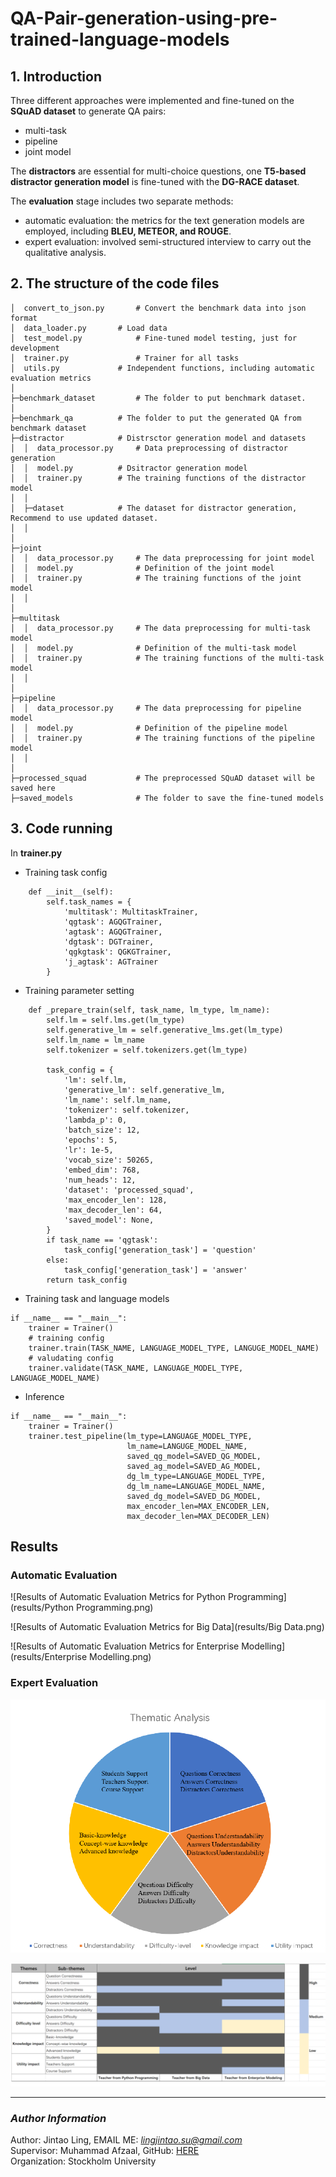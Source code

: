 # QA-Pair-generation-using-pre-trained-language-models
## 1. Introduction
Three different approaches were implemented and fine-tuned on the **SQuAD dataset** to generate QA pairs: 
* multi-task
* pipeline
* joint model 

The **distractors** are essential for multi-choice questions, one **T5-based distractor generation model** is fine-tuned with the **DG-RACE dataset**. 

The **evaluation** stage includes two separate methods: 
* automatic evaluation: the metrics for the text generation models are employed, including **BLEU, METEOR, and ROUGE**.
* expert evaluation: involved semi-structured interview to carry out the qualitative analysis.

## 2. The structure of the code files
```
│  convert_to_json.py       # Convert the benchmark data into json format
│  data_loader.py	    # Load data
│  test_model.py            # Fine-tuned model testing, just for development
│  trainer.py	            # Trainer for all tasks
│  utils.py	            # Independent functions, including automatic evaluation metrics
│  
├─benchmark_dataset         # The folder to put benchmark dataset.
│
├─benchmark_qa		    # The folder to put the generated QA from benchmark dataset
├─distractor		    # Distrsctor generation model and datasets
│  │  data_processor.py     # Data preprocessing of distractor generation
│  │  model.py		    # Dsitractor generation model
│  │  trainer.py	    # The training functions of the distractor model
│  │  
│  ├─dataset		    # The dataset for distractor generation, Recommend to use updated dataset.
│  │      
│          
├─joint	
│  │  data_processor.py     # The data preprocessing for joint model
│  │  model.py              # Definition of the joint model
│  │  trainer.py            # The training functions of the joint model
│  │  
│          
├─multitask
│  │  data_processor.py     # The data preprocessing for multi-task model
│  │  model.py              # Definition of the multi-task model
│  │  trainer.py            # The training functions of the multi-task model
│  │  
│          
├─pipeline
│  │  data_processor.py     # The data preprocessing for pipeline model
│  │  model.py              # Definition of the pipeline model
│  │  trainer.py            # The training functions of the pipeline model
│  │  
│          
├─processed_squad           # The preprocessed SQuAD dataset will be saved here
├─saved_models              # The folder to save the fine-tuned models
```

## 3. Code running
In **trainer.py**
* Training task config
```
    def __init__(self):
        self.task_names = {
            'multitask': MultitaskTrainer,
            'qgtask': AGQGTrainer,
            'agtask': AGQGTrainer,
            'dgtask': DGTrainer,
            'qgkgtask': QGKGTrainer,
            'j_agtask': AGTrainer
        }
```

* Training parameter setting
```
    def _prepare_train(self, task_name, lm_type, lm_name):
        self.lm = self.lms.get(lm_type)
        self.generative_lm = self.generative_lms.get(lm_type)
        self.lm_name = lm_name
        self.tokenizer = self.tokenizers.get(lm_type)

        task_config = {
            'lm': self.lm,
            'generative_lm': self.generative_lm,
            'lm_name': self.lm_name,
            'tokenizer': self.tokenizer,
            'lambda_p': 0,
            'batch_size': 12,
            'epochs': 5,
            'lr': 1e-5,
            'vocab_size': 50265,
            'embed_dim': 768,
            'num_heads': 12,
            'dataset': 'processed_squad',
            'max_encoder_len': 128,
            'max_decoder_len': 64,
            'saved_model': None,
        }
        if task_name == 'qgtask':
            task_config['generation_task'] = 'question'
        else:
            task_config['generation_task'] = 'answer'
        return task_config
```

* Training task and language models
```
if __name__ == "__main__":
    trainer = Trainer()
    # training config
    trainer.train(TASK_NAME, LANGUAGE_MODEL_TYPE, LANGUGE_MODEL_NAME)
    # valudating config
    trainer.validate(TASK_NAME, LANGUAGE_MODEL_TYPE, LANGUAGE_MODEL_NAME)
```

* Inference
```
if __name__ == "__main__":
    trainer = Trainer()
    trainer.test_pipeline(lm_type=LANGUAGE_MODEL_TYPE,
                          lm_name=LANGUGE_MODEL_NAME,
                          saved_qg_model=SAVED_QG_MODEL,
                          saved_ag_model=SAVED_AG_MODEL,
                          dg_lm_type=LANGUAGE_MODEL_TYPE,
                          dg_lm_name=LANGUAGE_MODEL_NAME,
                          saved_dg_model=SAVED_DG_MODEL,
                          max_encoder_len=MAX_ENCODER_LEN,
                          max_decoder_len=MAX_DECODER_LEN)

```

## Results
### Automatic Evaluation
![Results of Automatic Evaluation Metrics for Python Programming](results/Python Programming.png)

![Results of Automatic Evaluation Metrics for Big Data](results/Big Data.png)

![Results of Automatic Evaluation Metrics for Enterprise Modelling](results/Enterprise Modelling.png)

### Expert Evaluation
![Themes](results/Themes.png)

![Heatmap](results/Heatmap.png)

****
### *Author Information*
Author: Jintao Ling, EMAIL ME: *lingjintao.su@gmail.com* <br />
Supervisor: Muhammad Afzaal, GitHub: [HERE](https://github.com/muhammadafzaal) <br />
Organization: Stockholm University
